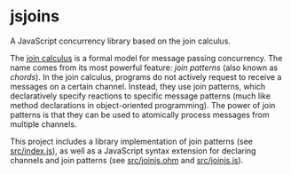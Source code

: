 # jsjoins

A JavaScript concurrency library based on the join calculus.

The [join calculus](http://research.microsoft.com/en-us/um/people/fournet/papers/join-tutorial.pdf)
is a formal model for message passing concurrency. The name comes from its
most powerful feature: _join patterns_ (also known as _chords_). In the join
calculus, programs do not actively request to receive a messages on a certain
channel. Instead, they use join patterns, which declaratively specify reactions
to specific message patterns (much like method declarations in object-oriented
programming). The power of join patterns is that they can be used to
atomically process messages from multiple channels.

This project includes a library implementation of join patterns (see [src/index.js](./src/index.js)),
as well as a JavaScript syntax extension for declaring channels and join
patterns (see [src/joinjs.ohm](./src/joinjs.ohm) and [src/joinjs.js](./src/joinjs.js)).
